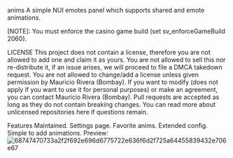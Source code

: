anims
A simple NUI emotes panel which supports shared and emote animations.

[NOTE]: You must enforce the casino game build (set sv_enforceGameBuild 2060).

LICENSE
This project does not contain a license, therefore you are not allowed to add one and claim it as yours. You are not allowed to sell this nor re-distribute it, if an issue arises, we will proceed to file a DMCA takedown request. You are not allowed to change/add a license unless given permission by Mauricio Rivera (Bombay). If you want to modify (does not apply if you want to use it for personal purposes) or make an agreement, you can contact Mauricio Rivera (Bombay). Pull requests are accepted as long as they do not contain breaking changes. You can read more about unlicensed repositories here if questions remain.

Features
Maintained.
Settings page.
Favorite anims.
Extended config.
Simple to add animations.
Preview:![68747470733a2f2f692e696d6775722e636f6d2f725a64455839432e706e67](https://user-images.githubusercontent.com/121698924/220443579-68a459b3-939d-4c38-af98-fe58bf166b8b.png)
